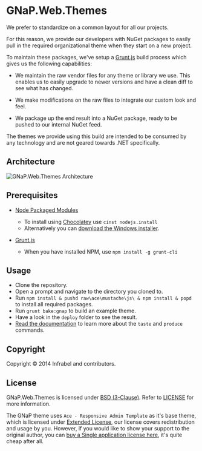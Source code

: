 GNaP.Web.Themes
===============

We prefer to standardize on a common layout for all our projects. 

For this reason, we provide our developers with NuGet packages to easily pull in the required organizational theme when they start on a new project.

To maintain these packages, we've setup a [Grunt.js](http://gruntjs.com/) build process which gives us the following capabilities:

 * We maintain the raw vendor files for any theme or library we use. This enables us to easily upgrade to newer versions and have a clean diff to see what has changed.

 * We make modifications on the raw files to integrate our custom look and feel.

 * We package up the end result into a NuGet package, ready to be pushed to our internal NuGet feed.

The themes we provide using this build are intended to be consumed by any technology and are not geared towards .NET specifically.

## Architecture

![GNaP.Web.Themes Architecture](https://raw.githubusercontent.com/infrabel/GNaP.Web.Themes/master/docs/ArchitectureSmall.png)

## Prerequisites

 * [Node Packaged Modules](https://www.npmjs.org/)
   * To install using [Chocolatey](http://chocolatey.org/) use ```cinst nodejs.install```
   * Alternatively you can [download the Windows installer](http://nodejs.org/download/).

 * [Grunt.js](http://gruntjs.com/)
   * When you have installed NPM, use ```npm install -g grunt-cli```

## Usage

 * Clone the repository.
 * Open a prompt and navigate to the directory you cloned to.
 * Run ```npm install & pushd raw\ace\mustache\js\ & npm install & popd``` to install all required packages.
 * Run ```grunt bake:gnap``` to build an example theme.
 * Have a look in the ```deploy``` folder to see the result.
 * [Read the documentation](https://github.com/infrabel/GNaP.Web.Themes/wiki) to learn more about the ```taste``` and ```produce``` commands.

## Copyright

Copyright © 2014 Infrabel and contributors.

## License

GNaP.Web.Themes is licensed under [BSD (3-Clause)](http://choosealicense.com/licenses/bsd-3-clause/ "Read more about the BSD (3-Clause) License"). Refer to [LICENSE](https://github.com/infrabel/GNaP.Web.Themes/blob/master/LICENSE) for more information.

The GNaP theme uses ```Ace - Responsive Admin Template``` as it's base theme, which is licensed under [Extended License](https://github.com/infrabel/GNaP.Web.Themes/blob/master/custom/ace/LICENSE-Ace), our license covers redistribution and usage by you. However, if you would like to show your support to the original author, you can [buy a Single application license here](https://wrapbootstrap.com/theme/ace-responsive-admin-template-WB0B30DGR?ref=cc), it's quite cheap after all.
